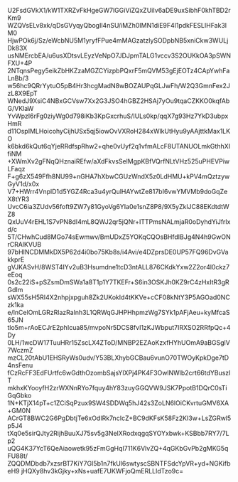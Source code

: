 U2FsdGVkX1/kW1TXRZvFkHgeGW7lGGiViZQxZUiIv6aDE9uxSibhF0khTBD2rKm9
WZQVsELv8xk/qDsGVyqyQbogIl4nSU/iMZh0IMN1diE9F4l1pdkFESLIHFak3lM0
HjwPOk6j/Sz/eWcbNU5M1yryfFPue4mMAGzatzlySODpbNB5xniCkw3WULjDk83X
usNMErcbEA/u6usXDtsvLEyzVeNpO7JDJpmTALG1vccv3S2OUKkOA3pSWNFXU+4P
2NTqnsPegy5eikZbHKZzaMGZCYizpbPQxrF5mQVM53gEjEOTz4CApYwhFaLnBb/3
w56hc9QRrYytuO5pB4Hr3hcgMadN8wBOZAUPqGLJwFh/W2Q3GmnFex2JzL8X9EpT
WNedJ9XsiC4NBxGCVsw7Xx2G3JSO4hGBZ2HSAj7yOu9tqaCZKKO0kqfAbG/VKlaW
YvWpzI6rFg0ziyWg0d798iKb3KpGxcrhuS/IULs0kp/qqX7g93Hz7YkD3ubpxHmR
d11OspIMLHoicohyCijhUSx5qj5iowOvVXRoH284xWlkUtHyu9yAAjttkMax1LKO
k6bkd6kQut6qYjeRRdfspRhw2+qhe0vUyf2q1vfmALcF8UTANUOLmkGthhXIfiNM
+XWmXv2gFNqQHznaiREfw/aXdFkvsSelMgpKBfVQrfNLtVHz525uPHEVPiwLFaqz
F+g6zX549Ffh8NU99+nGHA7hXbwCGUzWndX5z0LdHMU+kPV4mQztzywGyV1d/x0x
V7+HWrr4VnplD1d5YGZ4Rca3u4yrQulHAYwtZe817bI6vwYMVMb9doGqZeX8tYR3
UvcC6ia3ZUdv56foft9ZW7y81GyoVg6YIa0e1snZ8P8/9X5yZklJC88EKdtdtWZ8
QxUuV4rEHL1S7vPN8dI4mL8QWJ2qr5jQNr+ITTPmsNALmjaR0oDyhdYiJfrlxd/c
5T/CHwhCud8MGo74sEwmwv/BmUDxZ5YOKqCQOsBHfdIBJg4N4h9GwONrCRAlKVUB
97bHINCDMMkDX5P62d4i0bo75Kb8s/i4Avi/e4DZprsDE0UP57FQ96DvGVakkprE
gVJKASvH/8WST4IYv2uB3Hsumdne1tcD3ntALL876CKdkYxw2Z2or4l0ckz7eEoq
0s2c22iS+pSZsmDmSWa1a8T1p1Y7TKEFr+S6in3OSKJh0KZ9rC4zHxItR3gRGdIm
sWX55sH5RI4X2nhpjxpguh8Zk2UKokld4tKKVe+cCF08kNtY3P5AGOad0NCzk1ka
e/lnCelOmLGRzRlazRalnh3L1QRWqGJHPHhpmzWg7SYk1pAFjAeu+kyMfcaS65JN
tlo5m+rAoECJrE2phIcua85/mvpoNr5DCS8fvI1zKJWbput7IRXSO2RRfpQc+4Dy
0LH/1wcDW17TuuHRr15ZscLX4ZToD/MNBP2EZAoKzxfHYhUOmA9aBGSglV7WczmZ
mzCL20tAbU1EHSRyWs0udv/Y53BLXhybGCBau6vunO70TWOyKpkDge7tD4nsFenu
fCzRcFF3EdFUrtfc6wGdthOzombSajsYlXPj4PK4F3OwlNWlb2crt66tdYBuszIT
mkhxKYooyfH2zrWXNnRYo7fquy4hY83zuyGGQVW9JSK7PpotB1DQrC0sTiGqGbko
1N+KTjX14pT+c1ZCiSqPzux9SW4SDDWq5hJ42s3ZoLN6lOiCKvrtuGMV6XA+GM0N
ACrGT8BWC2G6PgDbtjTe6xOdIRk7ncIcZ+BC9dKFsK58Fz2KI3w+LsZGRwl5p5J4
tXq0e5sirQJty2RijhBuuXJ75sv5g3NelXRodxqgqSYOYxbwk+KSBbb7RY7/7Lp2
uQG4K37YcT6QeAiaowetk95zFmGgHqI711K6VlvZQ+4qGKbGvPb2gMKG5qFU88t/
ZQQDMDbdb7xzsrBT7KiY7GI5b1n7fkUl6swtyscSBNTFSdcYpVR+yd+NGKifbeH9
jHQXy8hv3kGjky+xNs+uafE7UKWFjoQmERLLldTzo9c=
